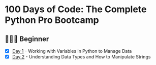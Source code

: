 # 100 Days of Code: The Complete Python Pro Bootcamp

## 👩🏻‍🎓 Beginner 
- [x] [Day 1](https://github.com/MartaReb/100-Days-of-Code-Python/tree/main/Day_01) - Working with Variables in Python to Manage Data
- [x] [Day 2](https://github.com/MartaReb/100-Days-of-Code-Python/tree/main/Day_02) - Understanding Data Types and How to Manipulate Strings
